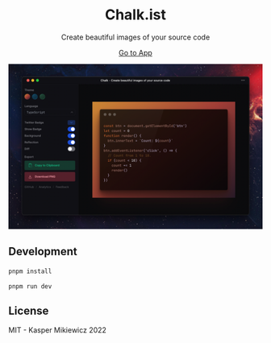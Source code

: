 <h1 align="center">
Chalk.ist
</h1>

<p align="center">Create beautiful images of your source code</p>

<p align="center">
<a href="https://chalk.ist">Go to App</a>
</p>

![](./.github/screenshot.png)

## Development

```
pnpm install
```

```
pnpm run dev
```

## License

MIT - Kasper Mikiewicz 2022
